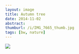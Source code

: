 ```yaml
---
layout: image
title: Autumn tree
date: 2014-11-02
abstract: 
thumburl: /i/IMG_7665_thumb.jpg
tags: [bw, nature]
---
```

![]({{site.url}}/i/IMG_7665.jpg)

